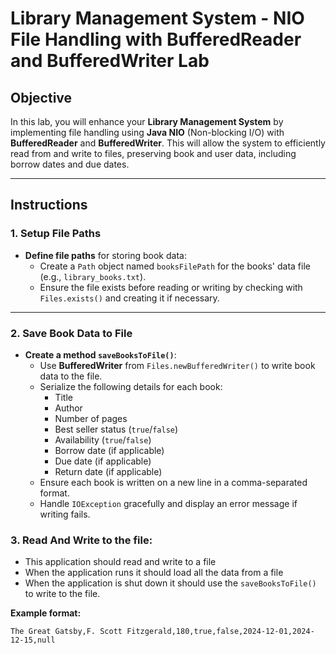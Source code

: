 # **Library Management System - NIO File Handling with BufferedReader and BufferedWriter Lab**

## **Objective**  
In this lab, you will enhance your **Library Management System** by implementing file handling using **Java NIO** (Non-blocking I/O) with **BufferedReader** and **BufferedWriter**. This will allow the system to efficiently read from and write to files, preserving book and user data, including borrow dates and due dates.

---

## **Instructions**

### **1. Setup File Paths**
- **Define file paths** for storing book data:
  - Create a `Path` object named `booksFilePath` for the books' data file (e.g., `library_books.txt`).
  - Ensure the file exists before reading or writing by checking with `Files.exists()` and creating it if necessary.

---

### **2. Save Book Data to File**
- **Create a method `saveBooksToFile()`**:
  - Use **BufferedWriter** from `Files.newBufferedWriter()` to write book data to the file.
  - Serialize the following details for each book:
    - Title
    - Author
    - Number of pages
    - Best seller status (`true`/`false`)
    - Availability (`true`/`false`)
    - Borrow date (if applicable)
    - Due date (if applicable)
    - Return date (if applicable)
  - Ensure each book is written on a new line in a comma-separated format.
  - Handle `IOException` gracefully and display an error message if writing fails.


### **3. Read And Write to the file**:
  - This application should read and write to a file
  - When the application runs it should load all the data from a file
  - When the application is shut down it should use the `saveBooksToFile()` to write to the file.

**Example format:**
```plaintext
The Great Gatsby,F. Scott Fitzgerald,180,true,false,2024-12-01,2024-12-15,null
